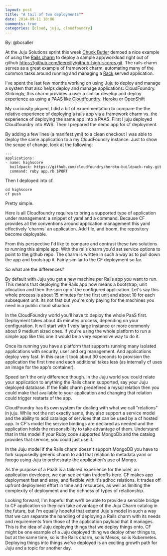 ```yaml
---
layout: post
title: "A tail of two deployments""
date: 2014-09-11 10:06
comments: true
categories: [cloud, juju, cloudfoundry]
---
```


By: @bcsaller

At the Juju Solutions sprint this week
[Chuck Butler](https://twitter.com/lazypower) demoed a nice example of
using the
[Rails charm](https://manage.jujucharms.com/charms/precise/rails) to
deploy a sample app/workload right out of github
<https://github.com/leereilly/github-high-scores.git>. The rails charm
serves as a great example of framework charm, automating many of the
common tasks around running and managing a
[Rack](http://rack.github.io/) served application.

I've spent the last few months working on using Juju to deploy and
manage a system that also helps deploy and manage applications:
CloudFoundry.  Strikingly, this charm provides a user a similar
develop and deploy experience as using a PAAS like [Cloudfoundry](http://cloudfoundry.org/index.html), [Heroku](https://manage.jujucharms.com/charms/precise/rails) or
[OpenShift](https://www.openshift.com/)

My curiousity piqued, I did a bit of experimentation to compare the
the relative experience of deploying a rails app via a framework charm
vs. the experience of deploying the same app into a PAAS.  First I
juju deployed Cloudfoundry into AWS. Then I prepared
the demo app for cf deployment.

By adding a few lines (a manifest.yml) to a clean checkout I was able
to deploy the same application to a my CloudFoundry instance. Just to
show the scope of change, look at the following:

    ---
    applications:
    - name: highscore
      buildpack: https://github.com/cloudfoundry/heroku-buildpack-ruby.git
      command: ruby app.rb $PORT


Then I deployed into cf.

  ```
  cd highscore
  cf push
  ```

Pretty simple.

Here is all Cloudfoundry requires to bring a supported type of
application under management: a snippet of yaml and a command. Because
CF provides all the conventions around application management this
yaml effectively 'charms' an application. Add file, and boom, the
repository become deployable.

From this perspective I'd like to compare and contrast these two solutions to
running this simple app. With the rails charm you'd set service options to
point to the github repo. The charm is written in such a way as to pull down
the app and bootstrap it. Fairly similar to the CF deployment so far.

So what are the differences?

By default with Juju you get a new machine per Rails app you want to
run. This means that deploying the Rails app now means a bootstrap,
unit allocation and then the spin up of the configured
application. Let's say this whole process is about 15 minutes for the
first unit and about 10 for each subsequent unit. Its not fast but
you're only paying for the machines you need in a public cloud
situation.

In the CloudFoundry world you'll have to deploy the whole PaaS
first. Deployment takes about 45 minutes process, depending on your
configuration.  It will start with 1 very large instance or more
commonly about 9 medium sized ones. If you're using the whole platform
to run a simple app like this one it would be a very expensive way to
do it.

Once its running you have a platform that supports running many
isolated applications with security, user and org management. And
applications deploy very fast. In this case it took about 30 seconds
to provision the application the first time and each additional takes
less (as internally cf uses an image for the app's container).

Speed isn't the only difference though. In the Juju world you could
relate your application to anything the Rails charm supported, say
your Juju deployed database. If the Rails charm predefined a mysql
relation then you could make that available to your application and
changing that relation could trigger restarts of the app.

CloudFoundry has its own system for dealing with what we call
"relations" in juju.  While not the not exactly same, they also
support a service model and the ability to add catalogs of services
that can be used by a cf hosted app. In CF's model the service
bindings are declared as needed and the application holds the
responsibility to take advantage of them. Understand that in this
model if your Ruby code supported MongoDb and the catalog provides
that service, you could just use it.

In the Juju model if the Rails charm doesn't support MongoDB you have
to fork supposedly generic charm to add that relation to
metadata.yaml or forego using Juju to orchestrate the
application's use of Mongo.

As the purpose of a PaaS is a tailored experience for the user, an
application developer, we can see certain tradeoffs here.  CF makes
app deployment fast and easy, and flexible with it's adhoc
relations. It trades off upfront deployment effort in time and
resources, as well as limiting the complexity of deployment and the
richness of types of relationship.

Looking forward, I'm hopeful that we'll be able to provide a sensible
bridge to CF application so they can take advantage of the Juju Charm
catalog in the future, but I'm equally hopeful that extend Juju's
model in such a way that we can separate the handling of deploying a
Rails charm with its needs and requirements from those of the
application payload that it manages. This is the idea of Juju
deploying things that we deploy things onto. CF might be one example
of a Juju deployed thing we deploy other things to, but at the same
time, so is the Rails charm, so is Mesos, so is Kubernetes. Deploying
things into things we've deployed is an exciting growth path for Juju
and a topic for another day.
